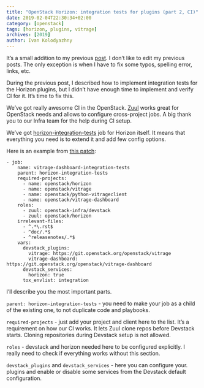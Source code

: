 ```yaml
---
title: "OpenStack Horizon: integration tests for plugins (part 2, CI)"
date: 2019-02-04T22:30:34+02:00
category: [openstack]
tags: [horizon, plugins, vitrage]
archives: [2019]
author: Ivan Kolodyazhny
---
```


It’s a small addition to my previous
[post](https://blog.e0ne.info/post/openstack-horizon-integration-tests-for-plugins/).
I don’t like to edit my previous posts. The only exception is when I have to
fix some typos, spelling error, links, etc.

During the previous post, I described how to implement integration tests for
the Horizon plugins, but I didn’t have enough time to implement and verify CI
for it. It’s time to fix this.

We’ve got really awesome CI in the OpenStack. [Zuul](https://www.zuul-ci.org/)
works great for OpenStack needs and allows to configure cross-project jobs.
A big thank you to our Infra team for the help during CI setup.

We’ve got
[horizon-integration-tests](https://github.com/openstack/horizon/blob/0c8de3eb4c2b9bd1828c1e052f4f28e9f4dcd09f/.zuul.yaml#L27-L42)
job for Horizon itself. It means that everything you need is to extend it and
add few config options.

Here is an example from [this patch](https://review.openstack.org/634667/):

```
- job:
    name: vitrage-dashboard-integration-tests
    parent: horizon-integration-tests
    required-projects:
      - name: openstack/horizon
      - name: openstack/vitrage
      - name: openstack/python-vitrageclient
      - name: openstack/vitrage-dashboard
    roles:
      - zuul: openstack-infra/devstack
      - zuul: openstack/horizon
    irrelevant-files:
      - ^.*\.rst$
      - ^doc/.*$
      - ^releasenotes/.*$
    vars:
      devstack_plugins:
        vitrage: https://git.openstack.org/openstack/vitrage
        vitrage-dashboard: https://git.openstack.org/openstack/vitrage-dashboard
      devstack_services:
        horizon: true
      tox_envlist: integration
```

I’ll describe you the most important parts.

`parent: horizon-integration-tests` - you need to make your job as a child of
the existing one, to not duplicate code and playbooks.

`required-projects` - just add your project and client here to the list. It’s
a requirement on how our CI works. It lets Zuul clone repos before Devstack
starts. Cloning repositories during Devstack setup is not allowed.

`roles` - devstack and horizon needed here to be configured explicitly.
I really need to check if everything works without this section.

`devstack_plugins` and `devstack_services` - here you can configure your.
plugins and enable or disable some services from the Devstack default
configuration.
